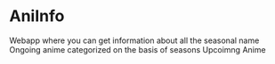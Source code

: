 # AniInfo
Webapp where you can get information about all the seasonal name
Ongoing anime categorized on the basis of seasons
Upcoimng Anime
